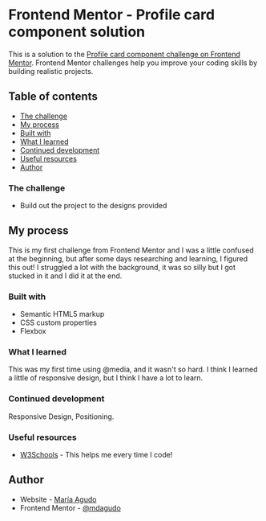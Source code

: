 # Frontend Mentor - Profile card component solution

This is a solution to the [Profile card component challenge on Frontend Mentor](https://www.frontendmentor.io/challenges/profile-card-component-cfArpWshJ). Frontend Mentor challenges help you improve your coding skills by building realistic projects. 

## Table of contents

  - [The challenge](#the-challenge)
  - [My process](#my-process)
  - [Built with](#built-with)
  - [What I learned](#what-i-learned)
  - [Continued development](#continued-development)
  - [Useful resources](#useful-resources)
  - [Author](#author)


### The challenge

- Build out the project to the designs provided

## My process

This is my first challenge from Frontend Mentor and I was a little confused at the beginning, but after some days researching and learning, I figured this out! I struggled a lot with the background, it was so silly but I got stucked in it and I did it at the end. 

### Built with

- Semantic HTML5 markup
- CSS custom properties
- Flexbox

### What I learned

This was my first time using @media, and it wasn't so hard. I think I learned a little of responsive design, but I think I have a lot to learn. 

### Continued development

Responsive Design, Positioning. 

### Useful resources

- [W3Schools](https://www.w3schools.com) - This helps me every time I code!

## Author

- Website - [María Agudo](https://github.com/mdagudo)
- Frontend Mentor - [@mdagudo](https://www.frontendmentor.io/profile/mdagudo)
